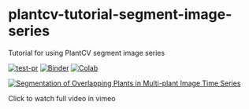 # plantcv-tutorial-segment-image-series
Tutorial for using PlantCV segment image series 

[![test-pr](https://github.com/danforthcenter/plantcv-tutorial-segment-image-series/actions/workflows/ci-tests.yml/badge.svg)](https://github.com/danforthcenter/plantcv-tutorial-segment-image-series/actions/workflows/ci-tests.yml)
[![Binder](https://mybinder.org/badge_logo.svg)](https://mybinder.org/v2/gh/danforthcenter/plantcv-tutorial-segment-image-series/HEAD)
[![Colab](https://colab.research.google.com/assets/colab-badge.svg)](https://colab.research.google.com/github/danforthcenter/plantcv-tutorial-segment-image-series/blob/main/index-Colab.ipynb)

[![Segmentation of Overlapping Plants in Multi-plant Image Time Series](https://videoapi-muybridge.vimeocdn.com/animated-thumbnails/image/1a4c33f8-ccfb-4f65-8ab7-a27aedc775ad.gif?ClientID=vimeo-core-prod&Date=1634328154&Signature=71fe14a7ec2c22418a6b86387ed222deb0b23557)](https://vimeo.com/633172673)

Click to watch full video in vimeo
